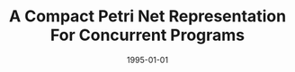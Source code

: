 ---
title: "A Compact Petri Net Representation For Concurrent Programs"
date: 1995-01-01
venue: "17th International Conference on Software Engineering, Seattle, Washington, USA, April 23-30, 1995, Proceedings"
paperurl: https://doi.org/10.1145/225014.225028
authors: "Matthew B Dwyer, Lori A Clarke and Kari A Nies"
awards: ""
---